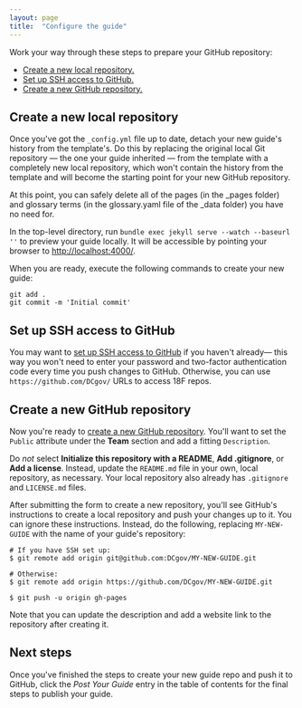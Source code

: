 ```yaml
---
layout: page
title:  "Configure the guide"
---
```


Work your way through these steps to prepare your GitHub repository:

- [Create a new local repository.](#create-local-repo)
- [Set up SSH access to GitHub.](#set-up-ssh)
- [Create a new GitHub repository.](#create-repo)

## <a name="create-local-repo"></a>Create a new local repository

Once you've got the `_config.yml` file up to date, detach your new
guide's history from the template's. Do this by replacing the
original local Git repository — the one your guide inherited — from the template with a
completely new local repository, which won't contain the history from the
template and will become the starting point for your new GitHub repository.

At this point, you can safely delete all of the pages (in the _pages folder) and glossary terms (in the glossary.yaml file of the _data folder) you have no need for.

In the top-level directory, run `bundle exec jekyll serve --watch --baseurl ''` to preview your guide locally. It will be accessible by pointing your browser to [http://localhost:4000/](http://localhost:4000/).

When you are ready, execute the following commands to create your new guide:

```
git add .
git commit -m 'Initial commit'
```

## <a name="set-up-ssh"></a>Set up SSH access to GitHub

You may want to [set up SSH access to
GitHub](https://help.github.com/articles/generating-ssh-keys/) if you haven't
already— this way you won't need to enter your password and two-factor authentication
code every time you push changes to GitHub. Otherwise, you can use
`https://github.com/DCgov/` URLs to access 18F repos.

## <a name="create-repo"></a>Create a new GitHub repository

Now you're ready to [create a new GitHub
repository](https://github.com/organizations/DCgov/repositories/new). You'll
want to set the `Public` attribute under the **Team** section and add a
fitting `Description`.

Do _not_ select **Initialize this repository with a README**, **Add
.gitignore**, or **Add a license**. Instead, update the `README.md` file in
your own, local repository, as necessary. Your local repository also already has
`.gitignore` and `LICENSE.md` files.

After submitting the form to create a new repository, you'll see GitHub's
instructions to create a local repository and push your changes up to it. You can ignore these instructions. Instead, do the following, replacing `MY-NEW-GUIDE` with the name of your guide's repository:

```
# If you have SSH set up:
$ git remote add origin git@github.com:DCgov/MY-NEW-GUIDE.git

# Otherwise:
$ git remote add origin https://github.com/DCgov/MY-NEW-GUIDE.git

$ git push -u origin gh-pages
```

Note that you can update the description and add a website link to the
repository after creating it.

## Next steps

Once you've finished the steps to create your new guide repo and push it
to GitHub, click the _Post Your Guide_ entry in the table of contents for the
final steps to publish your guide.
